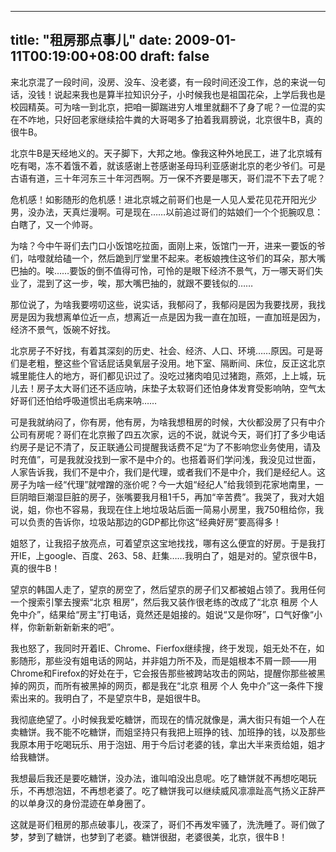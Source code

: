 
---
title: "租房那点事儿"
date: 2009-01-11T00:19:00+08:00
draft: false
---

<p>来北京混了一段时间，没房、没车、没老婆，有一段时间还没工作，总的来说一句话，没钱！说起来我也是算半拉知识分子，小时候我也是祖国花朵，上学后我也是校园精英。可为啥一到北京，把咱一脚踹进穷人堆里就翻不了身了呢？一位混的实在不咋地，只好回老家继续拾牛粪的大哥喝多了拍着我肩膀说，北京很牛B，真的很牛B。</p>
<p>北京牛B是天经地义的。天子脚下，大邦之地。像我这种外地民工，进了北京城有吃有喝，冻不着饿不着，就该感谢上苍感谢圣母玛利亚感谢北京的老少爷们。可是古语有道，三十年河东三十年河西啊。万一保不齐要是哪天，哥们混不下去了呢？</p>
<p>危机感！如影随形的危机感！进北京城之前哥们也是一人见人爱花见花开阳光少男，没办法，天真烂漫啊。可是现在……以前追过哥们的姑娘们一个个扼腕叹息：白瞎了，又一个帅哥。</p>
<p>为啥？今中午哥们去门口小饭馆吃拉面，面刚上来，饭馆门一开，进来一要饭的爷们，咕噔就给磕一个，然后跪到厅堂里不起来。老板娘拽住这爷们的耳朵，那大嘴巴抽的。唉……要饭的倒不值得可怜，可怜的是眼下经济不景气，万一哪天哥们失业了，混到了这一步，唉，那大嘴巴抽的，就跟不要钱似的……</p>
<p>那位说了，为啥我要唠叨这些，说实话，我郁闷了，我郁闷是因为我要找房，我找房是因为我想离单位近一点，想离近一点是因为我一直在加班，一直加班是因为，经济不景气，饭碗不好找。</p>
<p>北京房子不好找，有着其深刻的历史、社会、经济、人口、环境……原因。可是哥们是老粗，整这些个官话屁话臭氧层子没用。地下室、隔断间、床位，反正这北京城里能住人的地方，哥们都见识过了。没吃过猪肉咱见过猪跑，燕郊，上上城，玩儿去！房子太大哥们还不适应呐，床垫子太软哥们还怕身体发育受影响呐，空气太好哥们还怕给呼吸道惯出毛病来呐……</p>
<p>可是我就纳闷了，你有房，他有房，为啥我想租房的时候，大伙都没房了只有中介公司有房呢？哥们在北京搬了四五次家，远的不说，就说今天，哥们打了多少电话约房子是记不清了，反正联通公司提醒我话费不足“为了不影响您业务使用，请及时充值”，可是我就没找到一家不是中介的。也搭着哥们学问浅，我没见过世面，人家告诉我，我们不是中介，我们是代理，或者我们不是中介，我们是经纪人。这房子为啥一经“代理”就噌蹭的涨价呢？今一大姐“经纪人”给我领到花家地南里，一巨阴暗巨潮湿巨脏的房子，张嘴要我月租1千5，再加“辛苦费”。我哭了，我对大姐说，姐，你也不容易，我现在住上地垃圾站后面一简易小房里，我750租给你，我可以负责的告诉你，垃圾站那边的GDP都比你这“经典好房”要高得多！</p>
<p>姐怒了，让我招子放亮点，可着望京这宝地找找，哪有这么便宜的好房。于是我打开IE，上google、百度、263、58、赶集……我明白了，姐是对的。望京很牛B，真的很牛B！</p>
<p>望京的韩国人走了，望京的房空了，然后望京的房子们又都被姐占领了。我用任何一个搜索引擎去搜索“北京 租房”，然后我又装作很老练的改成了“北京 租房 个人 免中介”，结果给“房主”打电话，竟然还是姐接的。姐说“又是你呀”，口气好像“小样，你新新新新新来的吧”。</p>
<p>我也怒了，我同时开着IE、Chrome、Fierfox继续搜，终于发现，姐无处不在，如影随形，那些没有姐电话的网站，并非姐力所不及，而是姐根本不屑一顾——用Chrome和Firefox的好处在于，它会报告那些被跨站攻击的网站，提醒你那些被黑掉的网页，而所有被黑掉的网页，都是我在“北京 租房 个人 免中介”这一条件下搜索出来的。我明白了，不是望京牛B，是姐很牛B。</p>
<p>我彻底绝望了。小时候我爱吃糖饼，而现在的情况就像是，满大街只有姐一个人在卖糖饼。我不能不吃糖饼，而姐坚持只有我把上班挣的钱、加班挣的钱，以及那些我原本用于吃喝玩乐、用于泡妞、用于今后讨老婆的钱，拿出大半来贡给姐，姐才给我糖饼。</p>
<p>我想最后我还是要吃糖饼，没办法，谁叫咱没出息呢。吃了糖饼就不再想吃喝玩乐，不再想泡妞，不再想老婆了。吃了糖饼我可以继续威风凛凛趾高气扬义正辞严的以单身汉的身份混迹在单身圈了。</p>
<p>这就是哥们租房的那点破事儿，夜深了，哥们不再发牢骚了，洗洗睡了。哥们做了梦，梦到了糖饼，也梦到了老婆。糖饼很甜，老婆很美，北京，很牛B！</p> 

